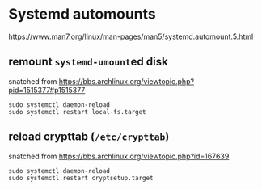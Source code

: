 # Systemd automounts

<https://www.man7.org/linux/man-pages/man5/systemd.automount.5.html>

## remount `systemd-umount`ed disk

snatched from <https://bbs.archlinux.org/viewtopic.php?pid=1515377#p1515377>

```
sudo systemctl daemon-reload
sudo systemctl restart local-fs.target
```

## reload crypttab (`/etc/crypttab`)

snatched from <https://bbs.archlinux.org/viewtopic.php?id=167639>

```
sudo systemctl daemon-reload
sudo systemctl restart cryptsetup.target
```
